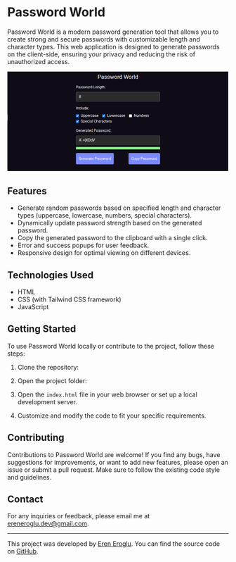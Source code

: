 # Password World

Password World is a modern password generation tool that allows you to create strong and secure passwords with customizable length and character types. This web application is designed to generate passwords on the client-side, ensuring your privacy and reducing the risk of unauthorized access.

![Password World Screenshot](screenshot.png)

## Features

- Generate random passwords based on specified length and character types (uppercase, lowercase, numbers, special characters).
- Dynamically update password strength based on the generated password.
- Copy the generated password to the clipboard with a single click.
- Error and success popups for user feedback.
- Responsive design for optimal viewing on different devices.

## Technologies Used

- HTML
- CSS (with Tailwind CSS framework)
- JavaScript

## Getting Started

To use Password World locally or contribute to the project, follow these steps:

1. Clone the repository:

2. Open the project folder:

3. Open the `index.html` file in your web browser or set up a local development server.

4. Customize and modify the code to fit your specific requirements.

## Contributing

Contributions to Password World are welcome! If you find any bugs, have suggestions for improvements, or want to add new features, please open an issue or submit a pull request. Make sure to follow the existing code style and guidelines.

## Contact

For any inquiries or feedback, please email me at ereneroglu.dev@gmail.com.

---

This project was developed by [Eren Eroglu](https://github.com/eren-eroglu). You can find the source code on [GitHub](https://github.com/eren-eroglu/password-world).
